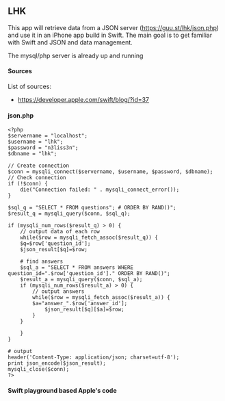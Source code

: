 ## LHK

This app will retrieve data from a JSON server (https://guu.st/lhk/json.php) and use it in an iPhone app build in Swift. The main goal is to get familiar with Swift and JSON and data management.

The mysql/php server is already up and running

#### Sources

List of sources:

- https://developer.apple.com/swift/blog/?id=37

#### json.php

```
<?php
$servername = "localhost";
$username = "lhk";
$password = "n3liss3n";
$dbname = "lhk";

// Create connection
$conn = mysqli_connect($servername, $username, $password, $dbname);
// Check connection
if (!$conn) {
    die("Connection failed: " . mysqli_connect_error());
}

$sql_q = "SELECT * FROM questions"; # ORDER BY RAND()";
$result_q = mysqli_query($conn, $sql_q);

if (mysqli_num_rows($result_q) > 0) {
    // output data of each row
    while($row = mysqli_fetch_assoc($result_q)) {
	$q=$row['question_id'];
	$json_result[$q]=$row;

	# find answers
	$sql_a = "SELECT * FROM answers WHERE question_id=".$row['question_id']." ORDER BY RAND()";
	$result_a = mysqli_query($conn, $sql_a);
	if (mysqli_num_rows($result_a) > 0) {
	    // output answers
	    while($row = mysqli_fetch_assoc($result_a)) {
		$a="answer_".$row['answer_id'];
	        $json_result[$q][$a]=$row;
	    }
	}

    }
}

# output
header('Content-Type: application/json; charset=utf-8');
print json_encode($json_result);
mysqli_close($conn);
?>
```

#### Swift playground based Apple's code

